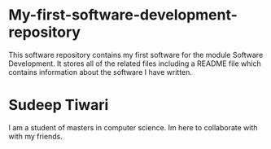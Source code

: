 # My-first-software-development-repository
This software repository contains my first software for the module Software Development. It stores all of the related files including a README file which contains information about the software I have written.

<h1>Sudeep Tiwari</h1>
<p>I am a student of masters in computer science. Im here to collaborate with with my friends.</p>

